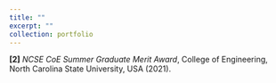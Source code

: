 ```yaml
---
title: ""
excerpt: ""
collection: portfolio
---
```


**[2]** *NCSE CoE Summer Graduate Merit Award*, College of Engineering, North Carolina State University, USA (2021).
